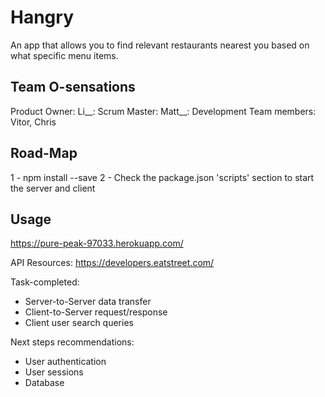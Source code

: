 # Hangry
An app that allows you to find relevant restaurants nearest you based on what specific menu items. 

## Team O-sensations
  Product Owner: Li__:
  Scrum Master: Matt__:
  Development Team members: Vitor, Chris

## Road-Map
1 - npm install --save
2 - Check the package.json 'scripts' section to start the server and client

## Usage 
https://pure-peak-97033.herokuapp.com/

API Resources:
https://developers.eatstreet.com/

Task-completed:
- Server-to-Server data transfer
- Client-to-Server request/response
- Client user search queries


Next steps recommendations:
- User authentication
- User sessions
- Database



